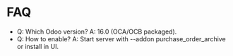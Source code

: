 # FAQ

- Q: Which Odoo version? A: 16.0 (OCA/OCB packaged).
- Q: How to enable? A: Start server with --addon purchase_order_archive or install in UI.
